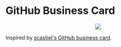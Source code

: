 # GitHub Business Card

<p align="center">
  <img src="https://user-images.githubusercontent.com/41476809/202496458-816aacd8-6255-424d-a2b1-2889789f0d23.png" />
</p>


Inspired by <a href="https://crd.so/">scastiel's GitHub business card<a>.
